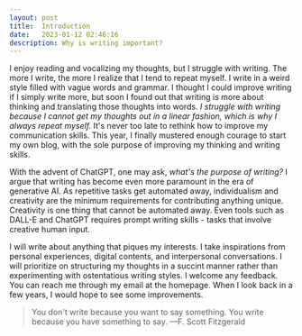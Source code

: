 ```yaml
---
layout: post
title:  Introduction
date:   2023-01-12 02:46:16
description: Why is writing important?
---
```

I enjoy reading and vocalizing my thoughts, but I struggle with writing. The more I write, the more I realize that I tend to repeat myself. I write in a weird style filled with vague words and grammar. I thought I could improve writing if I simply write more, but soon I found out that writing is more about thinking and translating those thoughts into words. *I struggle with writing because I cannot get my thoughts out in a linear fashion, which is why I always repeat myself.* It's never too late to rethink how to improve my communication skills. This year, I finally mustered enough courage to start my own blog, with the sole purpose of improving my thinking and writing skills.

With the advent of ChatGPT, one may ask, *what's the purpose of writing?* I argue that writing has become even more paramount in the era of generative AI. As repetitive tasks get automated away, individualism and creativity are the minimum requirements for contributing anything unique. Creativity is one thing that cannot be automated away. Even tools such as DALL-E and ChatGPT requires prompt writing skills - tasks that involve creative human input.

I will write about anything that piques my interests. I take inspirations from personal experiences, digital contents, and interpersonal conversations. I will prioritize on structuring my thoughts in a succint manner rather than experimenting with ostentatious writing styles. I welcome any feedback. You can reach me through my email at the homepage. When I look back in a few years, I would hope to see some improvements.

<blockquote>
    You don't write because you want to say something. You write because you have something to say.
    —F. Scott Fitzgerald
</blockquote>



